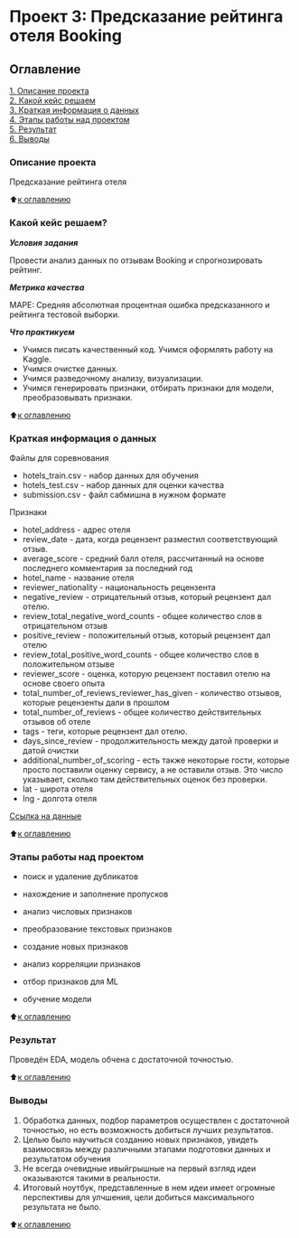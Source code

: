 # Проект 3: Предсказание рейтинга отеля Booking

## Оглавление
[1. Описание проекта](https://github.com/Talic13th/SGlearning/blob/main/project_3/README.md#Описание-проекта)  
[2. Какой кейс решаем](https://github.com/Talic13th/SGlearning/blob/main/project_3/README.md#Какой-кейс-решаем)  
[3. Краткая информация о данных](https://github.com/Talic13th/SGlearning/blob/main/project_3/README.md#Краткая-информация-о-данных)  
[4. Этапы работы над проектом](https://github.com/Talic13th/SGlearning/blob/main/project_3/README.md#Этапы-работы-над-проектом)  
[5. Результат](https://github.com/Talic13th/SGlearning/blob/main/project_3/README.md#Результат)  
[6. Выводы](https://github.com/Talic13th/SGlearning/blob/main/project_3/README.md#Выводы)


### Описание проекта

Предсказание рейтинга отеля

:arrow_up:[к оглавлению](https://github.com/Talic13th/SGlearning/blob/main/project_3/README.md#Оглавление)

### Какой кейс решаем?

***Условия задания***

Провести анализ данных по отзывам Booking и спрогнозировать рейтинг.

***Метрика качества***  

MAPE: Средняя абсолютная процентная ошибка предсказанного и рейтинга тестовой выборки.

***Что практикуем***

* Учимся писать качественный код. Учимся оформлять работу на Kaggle.
* Учимся очистке данных.
* Учимся разведочному анализу, визуализации.
* Учимся генерировать признаки, отбирать признаки для модели, преобразовывать признаки.

:arrow_up:[к оглавлению](https://github.com/Talic13th/SGlearning/blob/main/project_3/README.md#Оглавление)

### Краткая информация о данных
Файлы для соревнования
- hotels_train.csv - набор данных для обучения
- hotels_test.csv - набор данных для оценки качества
- submission.csv - файл сабмишна в нужном формате

Признаки
- hotel_address - адрес отеля
- review_date - дата, когда рецензент разместил соответствующий отзыв.
- average_score - средний балл отеля, рассчитанный на основе последнего комментария за последний год
- hotel_name - название отеля
- reviewer_nationality - национальность рецензента
- negative_review - отрицательный отзыв, который рецензент дал отелю.
- review_total_negative_word_counts - общее количество слов в отрицательном отзыв
- positive_review - положительный отзыв, который рецензент дал отелю
- review_total_positive_word_counts - общее количество слов в положительном отзыве
- reviewer_score - оценка, которую рецензент поставил отелю на основе своего опыта
- total_number_of_reviews_reviewer_has_given - количество отзывов, которые рецензенты дали в прошлом
- total_number_of_reviews - общее количество действительных отзывов об отеле
- tags - теги, которые рецензент дал отелю.
- days_since_review - продолжительность между датой проверки и датой очистки
- additional_number_of_scoring - есть также некоторые гости, которые просто поставили оценку сервису, а не оставили отзыв. Это число указывает, сколько там действительных оценок без проверки.
- lat - широта отеля
- lng - долгота отеля

[Ссылка на данные](https://drive.google.com/drive/folders/1qiFOq11F2oy5tzAiPZxF_HPNZyYpYS3R?usp=sharing)

:arrow_up:[к оглавлению](https://github.com/Talic13th/SGlearning/blob/main/project_3/README.md#Оглавление)

### Этапы работы над проектом

* поиск и удаление дубликатов

* нахождение и заполнение пропусков 

* анализ числовых признаков

* преобразование текстовых признаков

* создание новых признаков

* анализ корреляции признаков

* отбор признаков для ML

* обучение модели

:arrow_up:[к оглавлению](https://github.com/Talic13th/SGlearning/blob/main/project_3/README.md#Оглавление)

### Результат

Проведён EDA, модель обчена с достаточной точностью.

:arrow_up:[к оглавлению](https://github.com/Talic13th/SGlearning/blob/main/project_3/README.md#Оглавление)

### Выводы
1. Обработка данных, подбор параметров осуществлен с достаточной точностью, но есть возможность добиться лучших результатов.
2. Целью было научиться созданию новых признаков, увидеть взаимосвязь между различными этапами подготовки данных и результатом обучения
3. Не всегда очевидные ивыйгрышные на первый взгляд идеи оказываются такими в реальности.
4. Итоговый ноутбук, представленные в нем идеи имеет огромные перспективы для улчшения, цели добиться максимального результата не было.


:arrow_up:[к оглавлению](https://github.com/Talic13th/SGlearning/blob/main/project_3/README.md#Оглавление)

